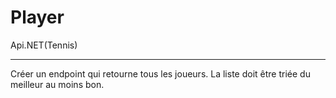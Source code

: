 # Player
Api.NET(Tennis)

---------
Créer un endpoint qui retourne tous les joueurs. La liste doit être triée du meilleur 
au moins bon.